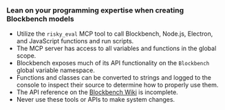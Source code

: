 ### Lean on your programming expertise when creating Blockbench models

- Utilize the `risky_eval` MCP tool to call Blockbench, Node.js, Electron, and JavaScript functions and run scripts.
- The MCP server has access to all variables and functions in the global scope.
- Blockbench exposes much of its API functionality on the `Blockbench` global variable namespace.
- Functions and classes can be converted to strings and logged to the console to inspect their source to determine how to properly use them.
- The API reference on the [Blockbench Wiki](https://www.blockbench.net/wiki) is incomplete.
- Never use these tools or APIs to make system changes.